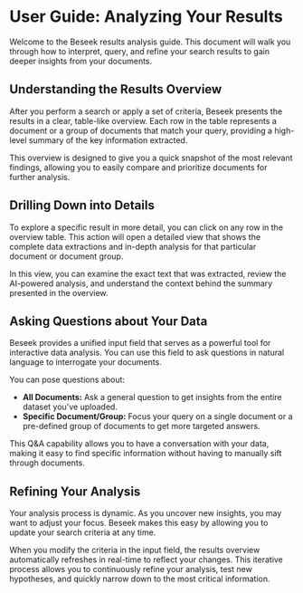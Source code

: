 # User Guide: Analyzing Your Results

Welcome to the Beseek results analysis guide. This document will walk you through how to interpret, query, and refine your search results to gain deeper insights from your documents.

## Understanding the Results Overview

After you perform a search or apply a set of criteria, Beseek presents the results in a clear, table-like overview. Each row in the table represents a document or a group of documents that match your query, providing a high-level summary of the key information extracted.

This overview is designed to give you a quick snapshot of the most relevant findings, allowing you to easily compare and prioritize documents for further analysis.

## Drilling Down into Details

To explore a specific result in more detail, you can click on any row in the overview table. This action will open a detailed view that shows the complete data extractions and in-depth analysis for that particular document or document group.

In this view, you can examine the exact text that was extracted, review the AI-powered analysis, and understand the context behind the summary presented in the overview.

## Asking Questions about Your Data

Beseek provides a unified input field that serves as a powerful tool for interactive data analysis. You can use this field to ask questions in natural language to interrogate your documents.

You can pose questions about:
*   **All Documents:** Ask a general question to get insights from the entire dataset you've uploaded.
*   **Specific Document/Group:** Focus your query on a single document or a pre-defined group of documents to get more targeted answers.

This Q&A capability allows you to have a conversation with your data, making it easy to find specific information without having to manually sift through documents.

## Refining Your Analysis

Your analysis process is dynamic. As you uncover new insights, you may want to adjust your focus. Beseek makes this easy by allowing you to update your search criteria at any time.

When you modify the criteria in the input field, the results overview automatically refreshes in real-time to reflect your changes. This iterative process allows you to continuously refine your analysis, test new hypotheses, and quickly narrow down to the most critical information.